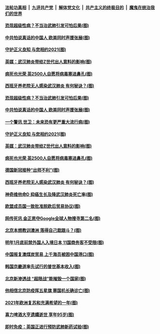

####  [法轮功真相](../../../../basic/blob/master/README.md?t=12301103) &nbsp;|&nbsp; [九评共产党](../../../../9ping.md/blob/master/README.md?t=12301103) &nbsp;|&nbsp; [解体党文化](../../../../jtdwh.md/blob/master/README.md?t=12301103)  &nbsp;|&nbsp; [共产主义的终极目的](../../../../gczydzjmd.md/blob/master/README.md?t=12301103) &nbsp;|&nbsp; [魔鬼在统治我们的世界](../../../../mgztzwmdsj.md/blob/master/README.md?t=12301103) 

#### [恐现超级性病？不当治武肺引发可怕后果(图)](../pages/p9/957409.md?t=12301103) 

#### [中共怕说真话的中国人 欧美同时声援张展(图)](../pages/p9/957466.md?t=12301103) 

#### [守护正义良知 与您相约2021(图)](../pages/p9/957427.md?t=12301103) 

#### [英媒：武汉肺炎带给Z世代出人意料的影响(图)](../pages/p9/957435.md?t=12301103) 

#### [病死也光荣 英2500人自愿将病毒塞进鼻孔(图)](../pages/p9/957296.md?t=12301103) 

#### [西班牙养老院无人感染武汉肺炎 有何秘诀？(图)](../pages/p9/957350.md?t=12301103) 

#### [恐现超级性病？不当治武肺引发可怕后果(图)](../pages/p9/957409.md?t=12301103) 

#### [中共怕说真话的中国人 欧美同时声援张展(图)](../pages/p9/957466.md?t=12301103) 

#### [一个警讯 世卫：未来恐有更严重大流行病(图)](../pages/p9/957412.md?t=12301103) 

#### [守护正义良知 与您相约2021(图)](../pages/p9/957427.md?t=12301103) 

#### [英媒：武汉肺炎带给Z世代出人意料的影响(图)](../pages/p9/957435.md?t=12301103) 

#### [病死也光荣 英2500人自愿将病毒塞进鼻孔(图)](../pages/p9/957296.md?t=12301103) 

#### [德国新冠接种“出师不利”(图)](../pages/p9/957363.md?t=12301103) 

#### [西班牙养老院无人感染武汉肺炎 有何秘诀？(图)](../pages/p9/957350.md?t=12301103) 

#### [神奇维他命D 抑癌生长及降武汉肺炎死亡率(图)](../pages/p9/957295.md?t=12301103) 

#### [欧盟成员国一致批准脱欧后贸易协议(图)](../pages/p9/957311.md?t=12301103) 

#### [网传死讯 金正恩夺Google全球人物搜寻第二名(图)](../pages/p9/957299.md?t=12301103) 

#### [北京本想教训澳洲 落得自己栽跟斗？(图)](../pages/p9/957191.md?t=12301103) 

#### [明年1月底前禁外国人入境日本 11国商务客不受限(图)](../pages/p9/957204.md?t=12301103) 

#### [中国报复澳煤炭贸易 上千海员被困中国港口(图)](../pages/p9/957245.md?t=12301103) 

#### [韩国京畿道率先试行的普世基本收入(图)](../pages/p9/957243.md?t=12301103) 

#### [北京新渗透战 “超限战”能摧毁一个国家(图)](../pages/p9/957123.md?t=12301103) 

#### [他相信北京防疫挥五星旗 塞国机长确诊亡(图)](../pages/p9/957122.md?t=12301103) 

#### [2021年欧洲复苏和充满希望的一年(图)](../pages/p9/957170.md?t=12301103) 

#### [喜力啤酒大亨遗孀逝世 享年95岁(图)](../pages/p9/957168.md?t=12301103) 

#### [即时免疫：英国正进行预防武肺新药试验(图)](../pages/p9/957150.md?t=12301103) 

